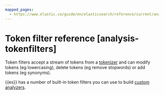 ```yaml
---
mapped_pages:
  - https://www.elastic.co/guide/en/elasticsearch/reference/current/analysis-tokenfilters.html
---
```


# Token filter reference [analysis-tokenfilters]

Token filters accept a stream of tokens from a [tokenizer](/reference/data-analysis/text-analysis/tokenizer-reference.md) and can modify tokens (eg lowercasing), delete tokens (eg remove stopwords) or add tokens (eg synonyms).

{{es}} has a number of built-in token filters you can use to build [custom analyzers](docs-content://manage-data/data-store/text-analysis/create-custom-analyzer.md).

















































